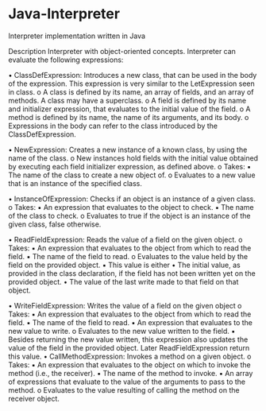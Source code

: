 # Java-Interpreter
Interpreter implementation written in Java

Description
Interpreter with object-oriented concepts. Interpreter can evaluate the following expressions:


• ClassDefExpression: Introduces a new class, that can be used in the body of the expression.
This expression is very similar to the LetExpression seen in class.
  o A class is defined by its name, an array of fields, and an array of methods. A class may have
    a superclass.
  o A field is defined by its name and initializer expression, that evaluates to the initial value of
    the field.
  o A method is defined by its name, the name of its arguments, and its body.
  o Expressions in the body can refer to the class introduced by the ClassDefExpression.

• NewExpression: Creates a new instance of a known class, by using the name of the class.
  o New instances hold fields with the initial value obtained by executing each field initializer
    expression, as defined above.
  o Takes:
    ▪ The name of the class to create a new object of.
  o Evaluates to a new value that is an instance of the specified class.

• InstanceOfExpression: Checks if an object is an instance of a given class.
  o Takes:
    ▪ An expression that evaluates to the object to check.
    ▪ The name of the class to check.
  o Evaluates to true if the object is an instance of the given class, false otherwise.

• ReadFieldExpression: Reads the value of a field on the given object.
  o Takes:
    ▪ An expression that evaluates to the object from which to read the field.
    ▪ The name of the field to read.
  o Evaluates to the value held by the field on the provided object.
    ▪ This value is either
    • The initial value, as provided in the class declaration, if the field has not
    been written yet on the provided object.
    • The value of the last write made to that field on that object.

• WriteFieldExpression: Writes the value of a field on the given object
  o Takes:
    ▪ An expression that evaluates to the object from which to read the field.
    ▪ The name of the field to read.
    ▪ An expression that evaluates to the new value to write.
  o Evaluates to the new value written to the field.
    ▪ Besides returning the new value written, this expression also updates the value of
    the field in the provided object. Later ReadFieldExpression return this value.
    • CallMethodExpression: Invokes a method on a given object.
  o Takes:
    ▪ An expression that evaluates to the object on which to invoke the method (i.e., the
    receiver).
    ▪ The name of the method to invoke.
    ▪ An array of expressions that evaluate to the value of the arguments to pass to the
    method.
o Evaluates to the value resulting of calling the method on the receiver object.
